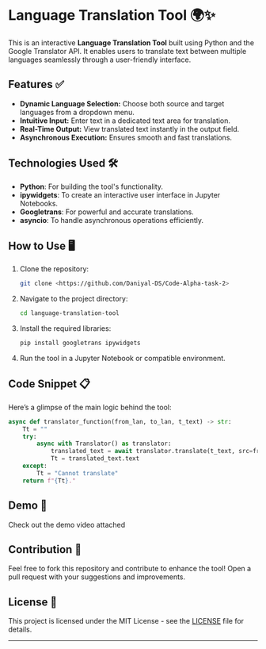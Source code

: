 # Language Translation Tool 🌍✨

This is an interactive **Language Translation Tool** built using Python and the Google Translator API. It enables users to translate text between multiple languages seamlessly through a user-friendly interface.

## Features ✅
- **Dynamic Language Selection:** Choose both source and target languages from a dropdown menu.
- **Intuitive Input:** Enter text in a dedicated text area for translation.
- **Real-Time Output:** View translated text instantly in the output field.
- **Asynchronous Execution:** Ensures smooth and fast translations.

## Technologies Used 🛠️
- **Python**: For building the tool's functionality.
- **ipywidgets**: To create an interactive user interface in Jupyter Notebooks.
- **Googletrans**: For powerful and accurate translations.
- **asyncio**: To handle asynchronous operations efficiently.

## How to Use 🖥️
1. Clone the repository:
   ```bash
   git clone <https://github.com/Daniyal-DS/Code-Alpha-task-2>
   ```
2. Navigate to the project directory:
   ```bash
   cd language-translation-tool
   ```
3. Install the required libraries:
   ```bash
   pip install googletrans ipywidgets
   ```
4. Run the tool in a Jupyter Notebook or compatible environment.

## Code Snippet 📋
Here’s a glimpse of the main logic behind the tool:
```python
async def translator_function(from_lan, to_lan, t_text) -> str:
    Tt = ""
    try:
        async with Translator() as translator:
            translated_text = await translator.translate(t_text, src=from_lan, dest=to_lan)
            Tt = translated_text.text
    except:
        Tt = "Cannot translate"
    return f"{Tt}."
```

## Demo 🎥
Check out the demo video attached
## Contribution 🤝
Feel free to fork this repository and contribute to enhance the tool! Open a pull request with your suggestions and improvements.

## License 📜
This project is licensed under the MIT License - see the [LICENSE](LICENSE) file for details.

---
